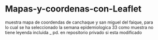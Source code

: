 # Mapas-y-coordenas-con-Leaflet
muestra mapa de coordendas de canchaque y san miguel del faique, para lo cual se ha seleccionado la semana epidemiologica 33 como muestra
no tiene leyenda incluida _ pd. en repositorio privado si esta modificado
